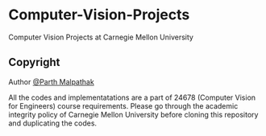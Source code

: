 # Computer-Vision-Projects
Computer Vision Projects at Carnegie Mellon University

## Copyright
Author [@Parth Malpathak](https://github.com/parthmalpathak)

All the codes and implementatations are a part of 24678 (Computer Vision for Engineers) course requirements. Please go through the academic integrity policy of Carnegie Mellon University before cloning this repository and duplicating the codes.
